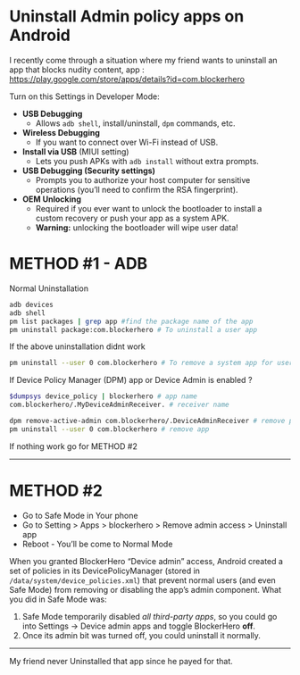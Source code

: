 # Uninstall Admin policy apps on Android
I recently come through a situation where my friend wants to uninstall an app that blocks nudity content, 
app : https://play.google.com/store/apps/details?id=com.blockerhero

Turn on this Settings in Developer Mode:

- **USB Debugging**
    - Allows `adb shell`, install/uninstall, `dpm` commands, etc.
- **Wireless Debugging**
    - If you want to connect over Wi-Fi instead of USB.
- **Install via USB** (MIUI setting)
    - Lets you push APKs with `adb install` without extra prompts.
- **USB Debugging (Security settings)**
    - Prompts you to authorize your host computer for sensitive operations (you’ll need to confirm the RSA fingerprint).
- **OEM Unlocking**
    - Required if you ever want to unlock the bootloader to install a custom recovery or push your app as a system APK.
    - **Warning:** unlocking the bootloader will wipe user data!

# METHOD #1 - ADB

Normal Uninstallation

```bash
adb devices
adb shell
pm list packages | grep app #find the package name of the app
pm uninstall package:com.blockerhero # To uninstall a user app
```

If the above uninstallation didnt work

```bash
pm uninstall --user 0 com.blockerhero # To remove a system app for user 0
```

If Device Policy Manager (DPM) app or Device Admin is enabled ?

```bash
$dumpsys device_policy | blockerhero # app name
com.blockerhero/.MyDeviceAdminReceiver. # receiver name

dpm remove-active-admin com.blockerhero/.DeviceAdminReceiver # remove policy
pm uninstall --user 0 com.blockerhero # remove app
```

If nothing work go for METHOD #2

---

# METHOD #2

- Go to Safe Mode in Your phone
- Go to Setting > Apps > blockerhero > Remove admin access > Uninstall app
- Reboot - You’ll be come to Normal Mode

When you granted BlockerHero “Device admin” access, Android created a set of policies in its DevicePolicyManager (stored in `/data/system/device_policies.xml`) that prevent normal users (and even Safe Mode) from removing or disabling the app’s admin component.  What you did in Safe Mode was:

1. Safe Mode temporarily disabled *all third-party apps*, so you could go into Settings → Device admin apps and toggle BlockerHero **off**.
2. Once its admin bit was turned off, you could uninstall it normally.
---

My friend never Uninstalled that app since he payed for that.
